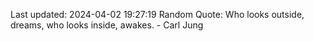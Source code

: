 Last updated: 2024-04-02 19:27:19
Random Quote: Who looks outside, dreams, who looks inside, awakes. - Carl Jung